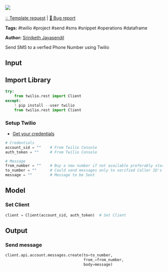 <a href="https://app.naas.ai/user-redirect/naas/downloader?url=https://raw.githubusercontent.com/jupyter-naas/awesome-notebooks/master/Twilio/Twilio_Send_SMS.ipynb" target="_parent"><img src="https://naasai-public.s3.eu-west-3.amazonaws.com/open_in_naas.svg"/></a><br><br><a href="https://github.com/jupyter-naas/awesome-notebooks/issues/new?assignees=&labels=&template=template-request.md&title=Tool+-+Action+of+the+notebook+">💡 Template request</a> | <a href="https://github.com/jupyter-naas/awesome-notebooks/issues/new?assignees=&labels=&template=bug_report.md&title=Twilio+-+Send+SMS:+Error+short+description">🚨 Bug report</a>

**Tags:** #twilio #project #send #sms #snippet #operations #dataframe

**Author:** [Sriniketh Jayasendil](https://www.linkedin.com/in/sriniketh-jayasendil/)

Send SMS to a verfied Phone Number using Twilio

## Input

## Import Library


```python
try:
    from twilio.rest import Client
except:
    ! pip install --user twilio
    from twilio.rest import Client
```

### Setup Twilio
- [Get your credentials](https://support.twilio.com/hc/en-us/articles/223136027-Auth-Tokens-and-How-to-Change-Them)


```python
# Credentials
account_sid = ""    # From Twilio Console
auth_token = ""     # From Twilio Console

# Message
from_number = ""    # Buy a new number if not available preferably starting with "+1" country code
to_number = ""      # Could send messages only to verified Caller ID's
message = ""        # Message to be Sent
```

## Model


### Set Client


```python
client = Client(account_sid, auth_token)  # Set Client
```

## Output


### Send message


```python
client.api.account.messages.create(to=to_number,
                                   from_=from_number,
                                   body=message)
```
